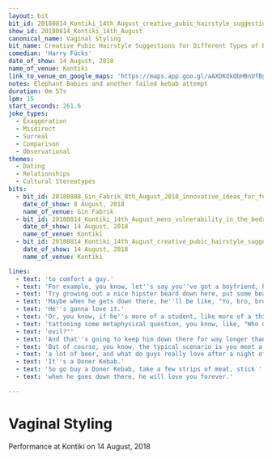 ```yaml
---
layout: bit
bit_id: 20180814_Kontiki_14th_August_creative_pubic_hairstyle_suggestions_for_different_types_of_boyfriends
show_id: 20180814_Kontiki_14th_August
canonical_name: Vaginal Styling
bit_name: Creative Pubic Hairstyle Suggestions for Different Types of Boyfriends
comedian: 'Harry Fücks'
date_of_show: 14 August, 2018
name_of_venue: Kontiki
link_to_venue_on_google_maps: 'https://maps.app.goo.gl/aAXDKdkQbHBnUfBg7'
notes: Elephant Babies and another failed kebab attempt
duration: 0m 57s
lpm: 15
start_seconds: 261.6
joke_types:
  - Exaggeration
  - Misdirect
  - Surreal
  - Comparison
  - Observational
themes:
  - Dating
  - Relationships
  - Cultural Stereotypes
bits:
  - bit_id: 20180808_Gin_Fabrik_8th_August_2018_innovative_ideas_for_female_attraction
    date_of_show: 8 August, 2018
    name_of_venue: Gin Fabrik
  - bit_id: 20180814_Kontiki_14th_August_mens_vulnerability_in_the_bedroom
    date_of_show: 14 August, 2018
    name_of_venue: Kontiki
  - bit_id: 20180814_Kontiki_14th_August_creative_pubic_hairstyle_suggestions_for_different_types_of_boyfriends
    date_of_show: 14 August, 2018
    name_of_venue: Kontiki

lines:
  - text: 'to comfort a guy.'
  - text: 'For example, you know, let''s say you''ve got a boyfriend, he''s a hipster.'
  - text: 'Try growing out a nice hipster beard down here, put some beard oil in there.'
  - text: 'Maybe when he gets down there, he''ll be like, "Yo, bro, brofist!"'
  - text: 'He''s gonna love it.'
  - text: 'Or, you know, if he''s more of a student, like more of a thinker, you know, you could try'
  - text: 'tattooing some metaphysical question, you know, like, "Who decides what is good and'
  - text: 'evil?"'
  - text: 'And that''s going to keep him down there for way longer than he needs to be.'
  - text: 'But of course, you know, the typical scenario is you meet a guy in a bar, he''s been drinking'
  - text: 'a lot of beer, and what do guys really love after a night of drinking beer?'
  - text: 'It''s a Doner Kebab.'
  - text: 'So go buy a Doner Kebab, take a few strips of meat, stick ''em above your vagina, and'
  - text: 'when he goes down there, he will love you forever.'

---
```


# Vaginal Styling

Performance at Kontiki on 14 August, 2018
